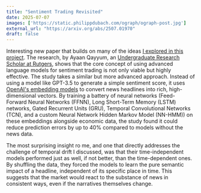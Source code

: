 ```yaml
---
title: "Sentiment Trading Revisited"
date: 2025-07-07
images: ['https://static.philippdubach.com/ograph/ograph-post.jpg']
external_url: "https://arxiv.org/abs/2507.01970"
draft: false
---
```

Interesting new paper that builds on many of the ideas [I explored in this project](/2025/02/20/trading-on-market-sentiment/). The research, by Ayaan Qayyum, an [Undergraduate Research Scholar at Rutgers](https://soe.rutgers.edu/news/ayaan-qayyum-electrical-and-computer-engineering), shows that the core concept of using advanced language models for sentiment trading is not only viable but highly effective. The study takes a similar but more advanced approach. Instead of using a model like GPT-3.5 to generate a simple sentiment score, it uses [OpenAI's embedding models](https://platform.openai.com/docs/guides/embeddings/embedding-models) to convert news headlines into rich, high-dimensional vectors. By training a battery of neural networks (Feed-Forward Neural Networks (FFNN), Long Short-Term Memory (LSTM) networks, Gated Recurrent Units (GRU), Temporal Convolutional Networks (TCN), and a custom Neural Network Hidden Markov Model (NN-HMM)) on these embeddings alongside economic data, the study found it could reduce prediction errors by up to 40% compared to models without the news data. 

The most surprising insight ro me, and one that directly addresses the challenge of temporal drift I discussed, was that their time-independent models performed just as well, if not better, than the time-dependent ones. By shuffling the data, they forced the models to learn the pure semantic impact of a headline, independent of its specific place in time. This suggests that the market would react to the substance of news in consistent ways, even if the narratives themselves change.